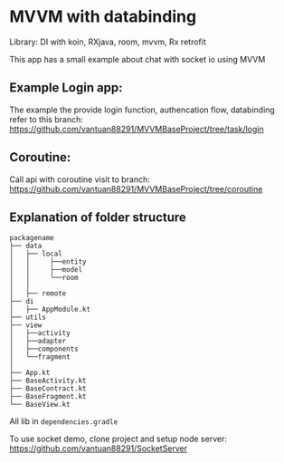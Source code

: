 # MVVM with databinding

Library: DI with koin, RXjava, room, mvvm, Rx retrofit

This app has a small example about chat with socket io using MVVM

## Example Login app:
The example the provide login function, authencation flow, databinding refer to this branch: https://github.com/vantuan88291/MVVMBaseProject/tree/task/login


## Coroutine:

Call api with coroutine visit to branch: https://github.com/vantuan88291/MVVMBaseProject/tree/coroutine

## Explanation of folder structure

```
packagename
├── data
│   ├── local
│   │     ├──entity
│   │     ├──model
│   │     └──room
│   │
│   ├── remote
├── di
│   ├── AppModule.kt
├── utils
├── view
│   ├──activity
│   ├──adapter
│   ├──components
│   └──fragment
│
├── App.kt
├── BaseActivity.kt
├── BaseContract.kt
├── BaseFragment.kt
└── BaseView.kt
```


All lib in ```dependencies.gradle```


To use socket demo, clone project and setup node server: https://github.com/vantuan88291/SocketServer